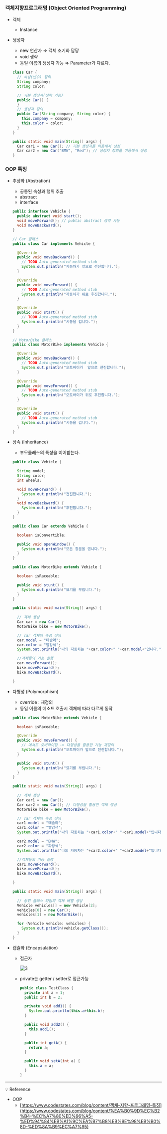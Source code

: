 ### 객체지향프로그래밍 (Object Oriented Programming)

- 객체
    - Instance
- 생성자
    - new 연산자 ⇒ 객체 초기화 담당
    - void 생략
    - 동일 이름의 생성자 가능 ⇒ Parameter가 다르다.
    
    ```java
    class Car {
      // 속성(변수) 정의 
      String company;
      String color;
    
      // 기본 생성자(생략 가능)
      public Car() {
      }
      // 생성자 정의
      public Car(String company, String color) {
        this.company = company;
        this.color = color;
      }
    }
    ```
    
    ```java
    public static void main(String[] args) {
      Car car1 = new Car(); // 기본 생성자를 이용해서 생성 
      Car car2 = new Car("BMW", "Red"); // 생성자 정의를 이용해서 생성 
    }
    ```
    

### OOP 특징

- 추상화 (Abstration)
    - 공통된 속성과 행위 추출
    - abstract
    - interface
    
    ```java
    public interface Vehicle {
      public abstract void start();
      void moveForward(); // public abstract 생략 가능 
      void moveBackward();
    }
    ```
    
    ```java
    // Car 클래스 
    public class Car implements Vehicle {
    
      @Override
      public void moveBackward() {
        // TODO Auto-generated method stub
        System.out.println("자동차가 앞으로 전진합니다.");
      }
    
      @Override
      public void moveForward() {
        // TODO Auto-generated method stub
        System.out.println("자동차가 위로 후진합니다.");
      }
    
      @Override
      public void start() {
        // TODO Auto-generated method stub
        System.out.println("시동을 겁니다.");
      }
    }
    ```
    
    ```java
    // MotorBike 클래스 
    public class MotorBike implements Vehicle {
    
      @Override
      public void moveBackward() {
        // TODO Auto-generated method stub
        System.out.println("오토바이가  앞으로 전진합니다.");
      }
    
      @Override
      public void moveForward() {
        // TODO Auto-generated method stub
        System.out.println("오토바이가 위로 후진합니다.");
      }
    
      @Override
      public void start() {
        // TODO Auto-generated method stub
        System.out.println("시동을 겁니다.");
      }
    }
    ```
    
- 상속 (Inheritance)
    - 부모클래스의 특성을 이어받는다.
    
    ```java
    public class Vehicle {
    
      String model; 
      String color;
      int wheels; 
    
      void moveForward() {
        System.out.println("전진합니다.");
      }
      void moveBackward() {
        System.out.println("후진합니다.");
      }
    }
    ```
    
    ```java
    public class Car extends Vehicle {
    
      boolean isConvertible;
    
      public void openWindow() {
        System.out.println("모든 창문을 엽니다.");
      }
    }
    ```
    
    ```java
    public class MotorBike extends Vehicle {
    
      boolean isRaceable;
    
      public void stunt() {
        System.out.println("묘기를 부립니다.");
      }
    }
    ```
    
    ```java
    public static void main(String[] args) {
        
      // 객체 생성 
      Car car = new Car();
      MotorBike bike = new MotorBike();
    
      // car 객체의 속성 정의 
      car.model = "테슬라";
      car.color = "빨강색";
      System.out.println("나의 자동차는 "+car.color+" "+car.model+"입니다.");
    
      //객체들의 기능 실행 
      car.moveForward();
      bike.moveForward();
      bike.moveBackward();
    
    }
    ```
    
- 다형성 (Polymorphism)
    - override : 재정의
    - 동일 이름의 메소드 호출시 객체에 따라 다르게 동작
    
    ```java
    public class MotorBike extends Vehicle {
    
      boolean isRaceable;
    
      @Override
      public void moveForward() {
        // 메서드 오버라이딩 -> 다형성을 활용한 기능 재정의 
        System.out.println("오토파이가 앞으로 전진합니다.");
      }
    
      public void stunt() {
        System.out.println("묘기를 부립니다.");
      }
    }
    ```
    
    ```java
    public static void main(String[] args) {
        
      // 객체 생성 
      Car car1 = new Car();
      Car car2 = new Car(); // 다형성을 활용한 객체 생성 
      MotorBike bike = new MotorBike();
    
      // car 객체의 속성 정의 
      car1.model = "테슬라";
      car1.color = "빨강색";
      System.out.println("나의 자동차는 "+car1.color+" "+car1.model+"입니다.");
    
      car2.model = "BMW";
      car2.color = "파랑색";
      System.out.println("나의 자동차는 "+car2.color+" "+car2.model+"입니다.");
    
      //객체들의 기능 실행 
      car1.moveForward();
      bike.moveForward();
      bike.moveBackward();
    
    }
    ```
    
    ```java
    public static void main(String[] args) {
        
      // 상위 클래스 타입의 객체 배열 생성 
      Vehicle vehicles[] = new Vehicle[2];
      vehicles[0] = new Car();
      vehicles[1] = new MotorBike(); 
    
      for (Vehicle vehicle: vehicles) {
        System.out.println(vehicle.getClass());
      }
    }
    ```
    
- 캡슐화 (Encapsulation)
    - 접근자
        
        ![3](https://github.com/DaSeul-Seo/DataEngineering_Study/assets/67898022/4b6d8f31-f479-4401-acaa-5f97233d6bb9)

    - private는 getter / setter로 접근가능
        
        ```java
        public class TestClass {
          private int a = 1;
          public int b = 2;
        
          private void add1() {
            System.out.println(this.a+this.b);
          }
        
          public void add2() {
            this.add1();
          }
        
          public int getA() {
            return a;
          }
        
          public void setA(int a) {
            this.a = a;
          }
        }
        ```
        
--------------
<aside>
💡 Reference

</aside>

- OOP
    - [https://www.codestates.com/blog/content/객체-지향-프로그래밍-특징](https://www.codestates.com/blog/content/%EA%B0%9D%EC%B2%B4-%EC%A7%80%ED%96%A5-%ED%94%84%EB%A1%9C%EA%B7%B8%EB%9E%98%EB%B0%8D-%ED%8A%B9%EC%A7%95)
